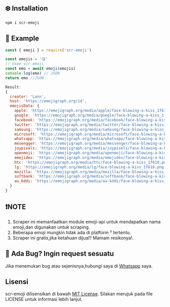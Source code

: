 ## ❄️ Installation
```sh
npm i scr-emoji
```
## 🍟 Example
```js
const { emoji } = require('scr-emoji') 

const emojis = '😘'
// Usee scr emoji 
const emo = await emoji(emojis)
console.log(emo) // JSON
return emo //JSON

Result:
{
  creator: 'Lann',
  host: 'https://emojigraph.org/id',
  emojisData: {
    apple: 'https://emojigraph.org/media/apple/face-blowing-a-kiss_1f618.png',
    google: 'https://emojigraph.org/media/google/face-blowing-a-kiss_1f618.png',
    facebook: 'https://emojigraph.org/media/facebook/face-blowing-a-kiss_1f618.png',
    twitter: 'https://emojigraph.org/media/twitter/face-blowing-a-kiss_1f618.png',
    samsung: 'https://emojigraph.org/media/samsung/face-blowing-a-kiss_1f618.png',
    microsoft: 'https://emojigraph.org/media/microsoft/face-blowing-a-kiss_1f618.png',
    whatsapp: 'https://emojigraph.org/media/whatsapp/face-blowing-a-kiss_1f618.png',
    mesengger: 'https://emojigraph.org/media/messenger/face-blowing-a-kiss_1f618.png',
    joypixels: 'https://emojigraph.org/media/joypixels/face-blowing-a-kiss_1f618.png',
    openmoji: 'https://emojigraph.org/media/openmoji/face-blowing-a-kiss_1f618.png',
    emojidex: 'https://emojigraph.org/media/emojidex/face-blowing-a-kiss_1f618.png',
    htc: 'https://emojigraph.org/media/htc/face-blowing-a-kiss_1f618.png',
    lg: 'https://emojigraph.org/media/lg/face-blowing-a-kiss_1f618.png',
    mozilla: 'https://emojigraph.org/media/mozilla/face-blowing-a-kiss_1f618.png',
    softbank: 'https://emojigraph.org/media/softbank/face-blowing-a-kiss_1f618.png',
    au_kddi: 'https://emojigraph.org/media/au-kddi/face-blowing-a-kiss_1f618.png'
  }
}
```

## ❗NOTE

1. Scraper ini memanfaatkan module emoji-api untuk mendapatkan nama emoji,dan digunakan untuk scraping.
2. Beberapa emoji mungkin tidak ada di platform ² tertentu.
3. Scraper ini gratis,jika ketahuan dijual? Mamam resikonya!.

## 🤔 Ada Bug? Ingin request sesuatu 

Jika menemukan bug atau sejenisnya,hubungi saya di [Whatsapp](https://wa.me/6285842647866?text=haiiii) saya.

## Lisensi

 scr-emoji dilisensikan di bawah [MIT License](https://opensource.org/licenses/MIT). Silakan merujuk pada file LICENSE untuk informasi lebih lanjut.
